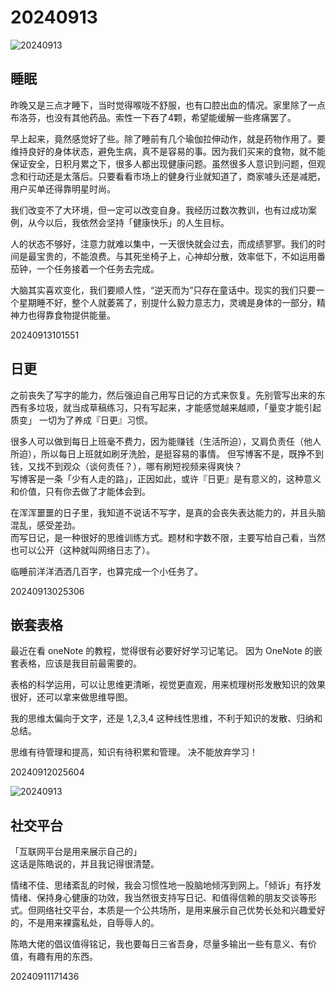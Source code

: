 # 20240913


![20240913](https://oss.sssmoe.com/wp-content/uploads/2024/09/20240913105723196.png)

## 睡眠

昨晚又是三点才睡下，当时觉得喉咙不舒服，也有口腔出血的情况。家里除了一点布洛芬，也没有其他药品。索性一下吞了4颗，希望能缓解一些疼痛罢了。

早上起来，竟然感觉好了些。除了睡前有几个瑜伽拉伸动作，就是药物作用了。要维持良好的身体状态，避免生病，真不是容易的事。因为我们买来的食物，就不能保证安全，日积月累之下，很多人都出现健康问题。虽然很多人意识到问题，但观念和行动还是太落后。只要看看市场上的健身行业就知道了，商家噱头还是减肥，用户买单还得靠明星时尚。

我们改变不了大环境，但一定可以改变自身。我经历过数次教训，也有过成功案例，从今以后，我依然会坚持「健康快乐」的人生目标。

人的状态不够好，注意力就难以集中，一天很快就会过去，而成绩寥寥。我们的时间是最宝贵的，不能浪费。与其死坐椅子上，心神却分散，效率低下，不如运用番茄钟，一个任务接着一个任务去完成。

大脑其实喜欢变化，我们要顺人性，“逆天而为”只存在童话中。现实的我们只要一个星期睡不好，整个人就萎蔫了，别提什么毅力意志力，灵魂是身体的一部分，精神力也得靠食物提供能量。

20240913101551


## 日更

之前丧失了写字的能力，然后强迫自己用写日记的方式来恢复。先别管写出来的东西有多垃圾，就当成草稿练习，只有写起来，才能感觉越来越顺，「量变才能引起质变」  一切为了养成『日更』习惯。  

很多人可以做到每日上班毫不费力，因为能赚钱（生活所迫），又肩负责任（他人所迫），所以每日上班就如刷牙洗脸，是挺容易的事情。  但写博客不是，既挣不到钱，又找不到观众（谈何责任？），哪有刷短视频来得爽快？  
写博客是一条「少有人走的路」，正因如此，或许『日更』是有意义的，这种意义和价值，只有你去做了才能体会到。  

在浑浑噩噩的日子里，我知道不说话不写字，是真的会丧失表达能力的，并且头脑混乱，感受差劲。  
而写日记，是一种很好的思维训练方式。题材和字数不限，主要写给自己看，当然也可以公开（这种就叫网络日志了）。  

临睡前洋洋洒洒几百字，也算完成一个小任务了。  

20240913025306

## 嵌套表格

最近在看 oneNote 的教程，觉得很有必要好好学习记笔记。  因为 OneNote 的嵌套表格，应该是我目前最需要的。  

表格的科学运用，可以让思维更清晰，视觉更直观，用来梳理树形发散知识的效果很好，还可以拿来做思维导图。

我的思维太偏向于文字，还是 1,2,3,4 这种线性思维，不利于知识的发散、归纳和总结。  

思维有待管理和提高，知识有待积累和管理。  决不能放弃学习！

20240912025604

![20240913](https://oss.sssmoe.com/wp-content/uploads/2024/09/20240913105734522.png)


## 社交平台

「互联网平台是用来展示自己的」  
这话是陈皓说的，并且我记得很清楚。  

情绪不佳、思绪紊乱的时候，我会习惯性地一股脑地倾泻到网上。「倾诉」有抒发情绪、保持身心健康的功效，我当然很支持写日记、和值得信赖的朋友交谈等形式。但网络社交平台，本质是一个公共场所，是用来展示自己优势长处和兴趣爱好的，不是用来裸露私处，自辱辱人的。

陈皓大佬的倡议值得铭记，我也要每日三省吾身，尽量多输出一些有意义、有价值，有趣有用的东西。  

20240911171436

